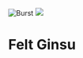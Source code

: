 ![Burst](../../../../../../../../../../doc/burst_small.png "")
![](../../../../../../../../../doc/felt_small.png "")

# Felt Ginsu

